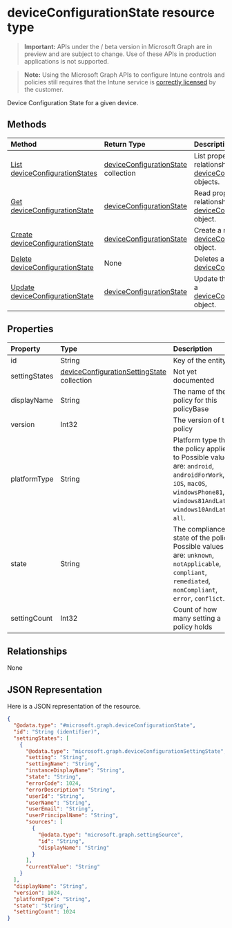 ﻿# deviceConfigurationState resource type

> **Important:** APIs under the / beta version in Microsoft Graph are in preview and are subject to change. Use of these APIs in production applications is not supported.

> **Note:** Using the Microsoft Graph APIs to configure Intune controls and policies still requires that the Intune service is [correctly licensed](https://go.microsoft.com/fwlink/?linkid=839381) by the customer.

Device Configuration State for a given device.
## Methods
|Method|Return Type|Description|
|:---|:---|:---|
|[List deviceConfigurationStates](../api/intune_deviceconfig_deviceconfigurationstate_list.md)|[deviceConfigurationState](../resources/intune_deviceconfig_deviceconfigurationstate.md) collection|List properties and relationships of the [deviceConfigurationState](../resources/intune_deviceconfig_deviceconfigurationstate.md) objects.|
|[Get deviceConfigurationState](../api/intune_deviceconfig_deviceconfigurationstate_get.md)|[deviceConfigurationState](../resources/intune_deviceconfig_deviceconfigurationstate.md)|Read properties and relationships of the [deviceConfigurationState](../resources/intune_deviceconfig_deviceconfigurationstate.md) object.|
|[Create deviceConfigurationState](../api/intune_deviceconfig_deviceconfigurationstate_create.md)|[deviceConfigurationState](../resources/intune_deviceconfig_deviceconfigurationstate.md)|Create a new [deviceConfigurationState](../resources/intune_deviceconfig_deviceconfigurationstate.md) object.|
|[Delete deviceConfigurationState](../api/intune_deviceconfig_deviceconfigurationstate_delete.md)|None|Deletes a [deviceConfigurationState](../resources/intune_deviceconfig_deviceconfigurationstate.md).|
|[Update deviceConfigurationState](../api/intune_deviceconfig_deviceconfigurationstate_update.md)|[deviceConfigurationState](../resources/intune_deviceconfig_deviceconfigurationstate.md)|Update the properties of a [deviceConfigurationState](../resources/intune_deviceconfig_deviceconfigurationstate.md) object.|

## Properties
|Property|Type|Description|
|:---|:---|:---|
|id|String|Key of the entity.|
|settingStates|[deviceConfigurationSettingState](../resources/intune_deviceconfig_deviceconfigurationsettingstate.md) collection|Not yet documented|
|displayName|String|The name of the policy for this policyBase|
|version|Int32|The version of the policy|
|platformType|String|Platform type that the policy applies to Possible values are: `android`, `androidForWork`, `iOS`, `macOS`, `windowsPhone81`, `windows81AndLater`, `windows10AndLater`, `all`.|
|state|String|The compliance state of the policy Possible values are: `unknown`, `notApplicable`, `compliant`, `remediated`, `nonCompliant`, `error`, `conflict`.|
|settingCount|Int32|Count of how many setting a policy holds|

## Relationships
None
## JSON Representation
Here is a JSON representation of the resource.
<!-- {
  "blockType": "resource",
  "keyProperty": "id",
  "@odata.type": "microsoft.graph.deviceConfigurationState"
}
-->
``` json
{
  "@odata.type": "#microsoft.graph.deviceConfigurationState",
  "id": "String (identifier)",
  "settingStates": [
    {
      "@odata.type": "microsoft.graph.deviceConfigurationSettingState",
      "setting": "String",
      "settingName": "String",
      "instanceDisplayName": "String",
      "state": "String",
      "errorCode": 1024,
      "errorDescription": "String",
      "userId": "String",
      "userName": "String",
      "userEmail": "String",
      "userPrincipalName": "String",
      "sources": [
        {
          "@odata.type": "microsoft.graph.settingSource",
          "id": "String",
          "displayName": "String"
        }
      ],
      "currentValue": "String"
    }
  ],
  "displayName": "String",
  "version": 1024,
  "platformType": "String",
  "state": "String",
  "settingCount": 1024
}
```



